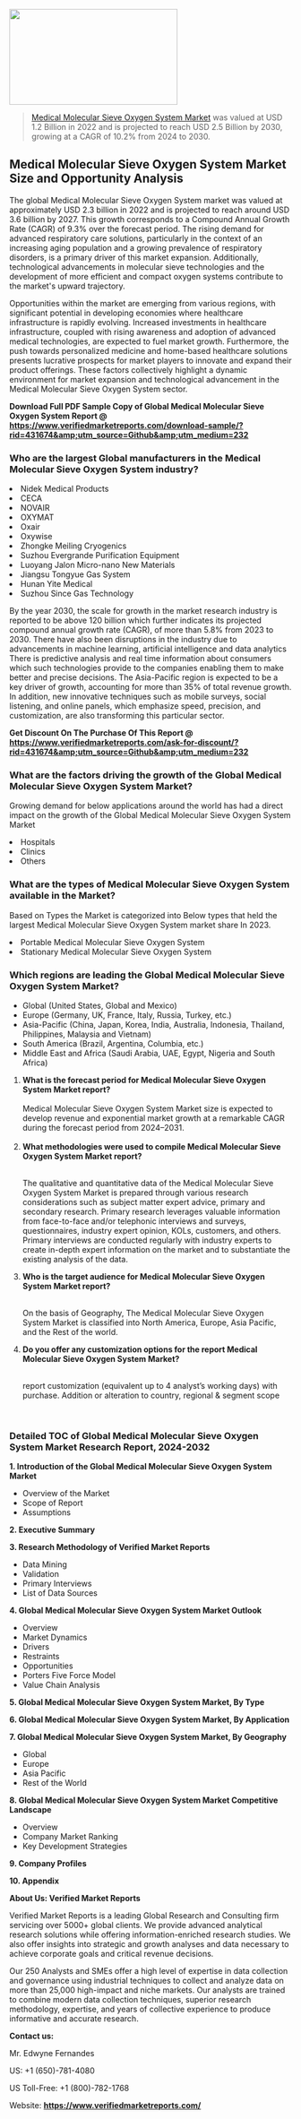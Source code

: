 <img src="https://ffe5etoiles.com/wp-content/uploads/2024/12/MST1-300x171.png" alt="" width="300" height="171" class="alignnone size-medium wp-image-20088" /><blockquote><p><p><a href="https://www.verifiedmarketreports.com/download-sample/?rid=431674&utm_source=Github&utm_medium=232" target="_blank">Medical Molecular Sieve Oxygen System Market</a> was valued at USD 1.2 Billion in 2022 and is projected to reach USD 2.5 Billion by 2030, growing at a CAGR of 10.2% from 2024 to 2030.</p></blockquote><p><h2>Medical Molecular Sieve Oxygen System Market Size and Opportunity Analysis</h2> <p>The global Medical Molecular Sieve Oxygen System market was valued at approximately USD 2.3 billion in 2022 and is projected to reach around USD 3.6 billion by 2027. This growth corresponds to a Compound Annual Growth Rate (CAGR) of 9.3% over the forecast period. The rising demand for advanced respiratory care solutions, particularly in the context of an increasing aging population and a growing prevalence of respiratory disorders, is a primary driver of this market expansion. Additionally, technological advancements in molecular sieve technologies and the development of more efficient and compact oxygen systems contribute to the market's upward trajectory.</p> <p>Opportunities within the market are emerging from various regions, with significant potential in developing economies where healthcare infrastructure is rapidly evolving. Increased investments in healthcare infrastructure, coupled with rising awareness and adoption of advanced medical technologies, are expected to fuel market growth. Furthermore, the push towards personalized medicine and home-based healthcare solutions presents lucrative prospects for market players to innovate and expand their product offerings. These factors collectively highlight a dynamic environment for market expansion and technological advancement in the Medical Molecular Sieve Oxygen System sector.</p> </p><p class=""><strong>Download Full PDF Sample Copy of Global Medical Molecular Sieve Oxygen System Report @ <a href="https://www.verifiedmarketreports.com/download-sample/?rid=431674&amp;utm_source=Github&amp;utm_medium=232" target="_blank">https://www.verifiedmarketreports.com/download-sample/?rid=431674&amp;utm_source=Github&amp;utm_medium=232</a></strong></p><h3 id="" class="">Who are the largest Global manufacturers in the Medical Molecular Sieve Oxygen System industry?</h3><p><li>Nidek Medical Products</li><li> CECA</li><li> NOVAIR</li><li> OXYMAT</li><li> Oxair</li><li> Oxywise</li><li> Zhongke Meiling Cryogenics</li><li> Suzhou Evergrande Purification Equipment</li><li> Luoyang Jalon Micro-nano New Materials</li><li> Jiangsu Tongyue Gas System</li><li> Hunan Yite Medical</li><li> Suzhou Since Gas Technology</li></p><div class=""><div class="" dir="" data-message-author-role="" data-message-id="" data-message-model-slug=""><div class=""><div class=""><div class=""><div class="" dir="" data-message-author-role="" data-message-id="" data-message-model-slug=""><div class=""><div class=""><p>By the year 2030, the scale for growth in the market research industry is reported to be above 120 billion which further indicates its projected compound annual growth rate (CAGR), of more than 5.8% from 2023 to 2030. There have also been disruptions in the industry due to advancements in machine learning, artificial intelligence and data analytics There is predictive analysis and real time information about consumers which such technologies provide to the companies enabling them to make better and precise decisions. The Asia-Pacific region is expected to be a key driver of growth, accounting for more than 35% of total revenue growth. In addition, new innovative techniques such as mobile surveys, social listening, and online panels, which emphasize speed, precision, and customization, are also transforming this particular sector.</p><p><strong>Get Discount On The Purchase Of This Report @&nbsp; <a href="https://www.verifiedmarketreports.com/ask-for-discount/?rid=431674&amp;utm_source=Github&amp;utm_medium=232" target="_blank">https://www.verifiedmarketreports.com/ask-for-discount/?rid=431674&amp;utm_source=Github&amp;utm_medium=232</a></strong></p></div></div></div></div></div></div></div></div><h3 id="" class="">What are the factors driving the growth of the Global Medical Molecular Sieve Oxygen System Market?</h3><p id="" class="">Growing demand for below applications around the world has had a direct impact on the growth of the Global Medical Molecular Sieve Oxygen System Market</p><p id="" class=""><li>Hospitals</li><li> Clinics</li><li> Others</li></p><h3 id="" class="">What are the types of Medical Molecular Sieve Oxygen System available in the Market?</h3><p id="" class="">Based on Types the Market is categorized into Below types that held the largest Medical Molecular Sieve Oxygen System market share In 2023.</p><p id="" class=""><li>Portable Medical Molecular Sieve Oxygen System</li><li> Stationary Medical Molecular Sieve Oxygen System</li></p><h3 id="" class="">Which regions are leading the Global Medical Molecular Sieve Oxygen System Market?</h3><ul><li>Global (United States, Global and Mexico)</li><li>Europe (Germany, UK, France, Italy, Russia, Turkey, etc.)</li><li>Asia-Pacific (China, Japan, Korea, India, Australia, Indonesia, Thailand, Philippines, Malaysia and Vietnam)</li><li>South America (Brazil, Argentina, Columbia, etc.)</li><li>Middle East and Africa (Saudi Arabia, UAE, Egypt, Nigeria and South Africa)</li></ul><p><ol><li><strong>What is the forecast period for Medical Molecular Sieve Oxygen System Market report?<br /></strong><br /><span data-sheets-root="1" data-sheets-value="{&quot;1&quot;:2,&quot;2&quot;:&quot;XXXX size is expected to develop revenue and exponential market growth at a remarkable CAGR during the forecast period from 2024&ndash;2030.&quot;}" data-sheets-userformat="{&quot;2&quot;:12674,&quot;4&quot;:{&quot;1&quot;:2,&quot;2&quot;:16776960},&quot;10&quot;:2,&quot;11&quot;:0,&quot;15&quot;:&quot;Arial&quot;,&quot;16&quot;:12}">Medical Molecular Sieve Oxygen System Market size is expected to develop revenue and exponential market growth at a remarkable CAGR during the forecast period from 2024&ndash;2031.</span><br /><br /></li><li><strong>What methodologies were used to compile Medical Molecular Sieve Oxygen System Market report?<br /><br /></strong><p>The qualitative and quantitative data of the&nbsp;Medical Molecular Sieve Oxygen System Market is prepared through various research considerations such as subject matter expert advice, primary and secondary research. Primary research leverages valuable information from face-to-face and/or telephonic interviews and surveys, questionnaires, industry expert opinion, KOLs, customers, and others. Primary interviews are conducted regularly with industry experts to create in-depth expert information on the market and to substantiate the existing analysis of the data.&nbsp;</p></li><li><strong>Who is the target audience for Medical Molecular Sieve Oxygen System Market report?<br /><br /></strong><p>On the basis of Geography, The&nbsp;Medical Molecular Sieve Oxygen System Market is classified into North America, Europe, Asia Pacific, and the Rest of the world.</p></li><li><strong>Do you offer any customization options for the report Medical Molecular Sieve Oxygen System Market?<br /><br /></strong><p>report customization (equivalent up to 4 analyst&rsquo;s working days) with purchase. Addition or alteration to country, regional &amp; segment scope</p><p>&nbsp;</p></li></ol></p><h3 id="" class="">Detailed TOC of Global Medical Molecular Sieve Oxygen System Market Research Report, 2024-2032</h3><p id="" class=""><strong>1. Introduction of the Global Medical Molecular Sieve Oxygen System Market</strong></p><ul><li>Overview of the Market</li><li>Scope of Report</li><li>Assumptions</li></ul><p id="" class=""><strong>2. Executive Summary</strong></p><p id="" class=""><strong>3. Research Methodology of&nbsp;Verified Market Reports</strong></p><ul><li>Data Mining</li><li>Validation</li><li>Primary Interviews</li><li>List of Data Sources</li></ul><p id="" class=""><strong>4. Global Medical Molecular Sieve Oxygen System Market Outlook</strong></p><ul><li>Overview</li><li>Market Dynamics</li><li>Drivers</li><li>Restraints</li><li>Opportunities</li><li>Porters Five Force Model</li><li>Value Chain Analysis</li></ul><p id="" class=""><strong>5. Global Medical Molecular Sieve Oxygen System Market, By&nbsp;Type</strong></p><p id="" class=""><strong>6. Global Medical Molecular Sieve Oxygen System Market, By Application</strong></p><p id="" class=""><strong>7. Global Medical Molecular Sieve Oxygen System Market, By Geography</strong></p><ul><li>Global</li><li>Europe</li><li>Asia Pacific</li><li>Rest of the World</li></ul><p id="" class=""><strong>8. Global Medical Molecular Sieve Oxygen System Market Competitive Landscape</strong></p><ul><li>Overview</li><li>Company Market Ranking</li><li>Key Development Strategies</li></ul><p id="" class=""><strong>9. Company Profiles</strong></p><p id="" class=""><strong>10. Appendix</strong></p><p id="" class=""><strong>About Us: Verified Market Reports</strong></p><p id="" class="">Verified Market Reports is a leading Global Research and Consulting firm servicing over 5000+ global clients. We provide advanced analytical research solutions while offering information-enriched research studies. We also offer insights into strategic and growth analyses and data necessary to achieve corporate goals and critical revenue decisions.</p><p id="" class="">Our 250 Analysts and SMEs offer a high level of expertise in data collection and governance using industrial techniques to collect and analyze data on more than 25,000 high-impact and niche markets. Our analysts are trained to combine modern data collection techniques, superior research methodology, expertise, and years of collective experience to produce informative and accurate research.</p><p id="" class=""><strong>Contact us:</strong></p><p id="" class="">Mr. Edwyne Fernandes</p><p id="" class="">US: +1 (650)-781-4080</p><p id="" class="">US Toll-Free: +1 (800)-782-1768</p><p id="" class="">Website: <a target="" data-test-app-aware-link=""><strong>https://www.verifiedmarketreports.com/</strong></a></p>
